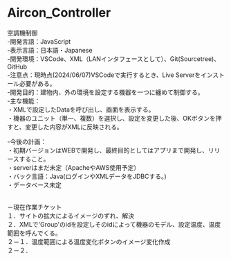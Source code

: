 # Aircon_Controller
空調機制御<br>
-開発言語：JavaScript<br>
-表示言語：日本語・Japanese<br>
-開発環境：VSCode、XML（LANインタフェースとして）、Git(Sourcetree)、GitHub<br>
-注意点：現時点(2024/06/07)VSCodeで実行するとき、Live Serverをインストール必要がある。<br>
-開発目的：建物内、外の環境を設定する機器を一つに纏めて制御する。<br>
-主な機能：<br>
    ・XMLで設定したDataを呼び出し、画面を表示する。<br>
    ・機器のユニット（単一、複数）を選択し、設定を変更した後、OKボタンを押すと、変更した内容がXMLに反映される。<br>

-今後の計画：<br>
    ・初期バージョンはWEBで開発し、最終目的としてはアプリまで開発し、リリースすること。<br>
    ・serverはまだ未定（ApacheやAWS使用予定）<br>
    ・バック言語：Java(ログインやXMLデータをJDBCする。)<br>
    ・データベース未定<br>


<br>－現在作業チケット
<br>    １．サイトの拡大によるイメージのずれ、解決
<br>    ２．XMLで'Group'のidを設定しそのidによって機器のモデル、設定温度、温度範囲を呼んでくる。
<br>        ２－１．温度範囲による温度変化ボタンのイメージ変化作成
<br>        ２－２．